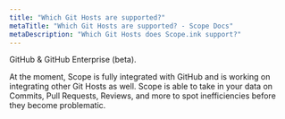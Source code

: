 ```yaml
---
title: "Which Git Hosts are supported?"
metaTitle: "Which Git Hosts are supported? - Scope Docs"
metaDescription: "Which Git Hosts does Scope.ink support?"
---
```


GitHub & GitHub Enterprise (beta). 

At the moment, Scope is fully integrated with GitHub and is working on integrating other Git Hosts as well. Scope is able to take in your data on Commits, Pull Requests, Reviews, and more to spot inefficiencies before they become problematic. 
